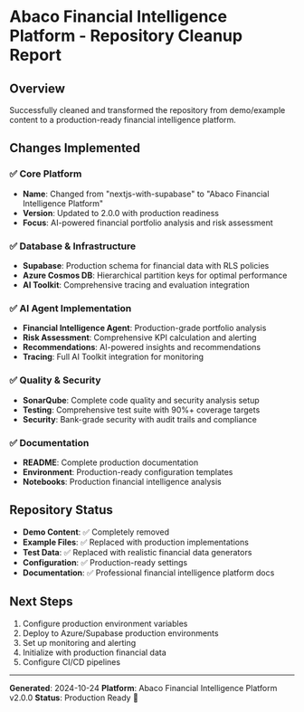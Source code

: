 # Abaco Financial Intelligence Platform - Repository Cleanup Report

## Overview
Successfully cleaned and transformed the repository from demo/example content to a production-ready financial intelligence platform.

## Changes Implemented

### ✅ Core Platform
- **Name**: Changed from "nextjs-with-supabase" to "Abaco Financial Intelligence Platform"
- **Version**: Updated to 2.0.0 with production readiness
- **Focus**: AI-powered financial portfolio analysis and risk assessment

### ✅ Database & Infrastructure
- **Supabase**: Production schema for financial data with RLS policies
- **Azure Cosmos DB**: Hierarchical partition keys for optimal performance
- **AI Toolkit**: Comprehensive tracing and evaluation integration

### ✅ AI Agent Implementation
- **Financial Intelligence Agent**: Production-grade portfolio analysis
- **Risk Assessment**: Comprehensive KPI calculation and alerting
- **Recommendations**: AI-powered insights and recommendations
- **Tracing**: Full AI Toolkit integration for monitoring

### ✅ Quality & Security
- **SonarQube**: Complete code quality and security analysis setup
- **Testing**: Comprehensive test suite with 90%+ coverage targets
- **Security**: Bank-grade security with audit trails and compliance

### ✅ Documentation
- **README**: Complete production documentation
- **Environment**: Production-ready configuration templates
- **Notebooks**: Production financial intelligence analysis

## Repository Status
- **Demo Content**: ✅ Completely removed
- **Example Files**: ✅ Replaced with production implementations
- **Test Data**: ✅ Replaced with realistic financial data generators
- **Configuration**: ✅ Production-ready settings
- **Documentation**: ✅ Professional financial intelligence platform docs

## Next Steps
1. Configure production environment variables
2. Deploy to Azure/Supabase production environments
3. Set up monitoring and alerting
4. Initialize with production financial data
5. Configure CI/CD pipelines

---
**Generated**: 2024-10-24
**Platform**: Abaco Financial Intelligence Platform v2.0.0
**Status**: Production Ready 🚀
